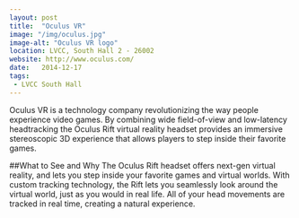 ```yaml
---
layout: post
title:  "Oculus VR"
image: "/img/oculus.jpg"
image-alt: "Oculus VR logo"
location: LVCC, South Hall 2 - 26002
website: http://www.oculus.com/
date:   2014-12-17
tags:
 - LVCC South Hall
---
```


Oculus VR is a technology company revolutionizing the way people experience video games. By combining wide field-of-view and low-latency headtracking the Oculus Rift virtual reality headset provides an immersive stereoscopic 3D experience that allows players to step inside their favorite games.

##What to See and Why
The Oculus Rift headset offers next-gen virtual reality, and lets you step inside your favorite games and virtual worlds. With custom tracking technology, the Rift lets you seamlessly look around the virtual world, just as you would in real life. All of your head movements are tracked in real time, creating a natural experience.

